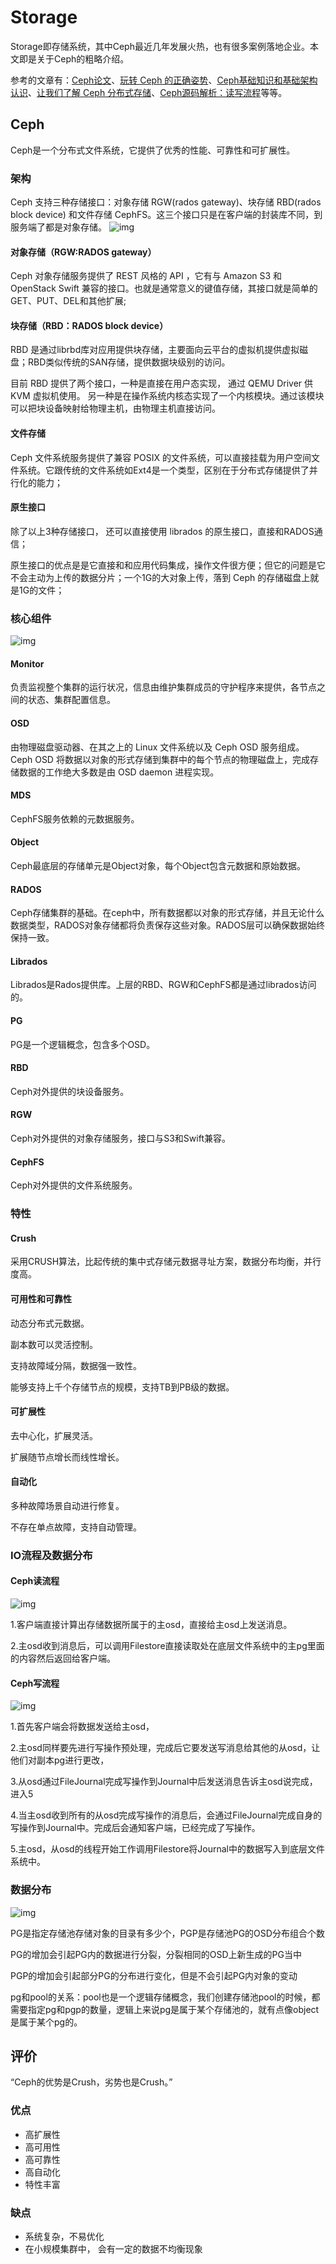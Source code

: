 ﻿# Storage
Storage即存储系统，其中Ceph最近几年发展火热，也有很多案例落地企业。本文即是关于Ceph的粗略介绍。

参考的文章有：[Ceph论文](https://www.usenix.org/legacy/event/osdi06/tech/full_papers/weil/weil.pdf?tdsourcetag=s_pcqq_aiomsg)、[玩转 Ceph 的正确姿势](https://www.cnblogs.com/me115/p/6366374.html)、[Ceph基础知识和基础架构认识](https://www.cnblogs.com/luohaixian/p/8087591.html)、[让我们了解 Ceph 分布式存储](https://www.cnblogs.com/yangxiaoyi/p/7795274.html)、[Ceph源码解析：读写流程](https://www.cnblogs.com/chenxianpao/p/5572859.html)等等。

## Ceph
Ceph是一个分布式文件系统，它提供了优秀的性能、可靠性和可扩展性。

### 架构
Ceph 支持三种存储接口：对象存储 RGW(rados gateway)、块存储 RBD(rados block device) 和文件存储 CephFS。这三个接口只是在客户端的封装库不同，到服务端了都是对象存储。
![img](./image/Storage-001.jpg)

#### 对象存储（RGW:RADOS gateway）
Ceph 对象存储服务提供了 REST 风格的 API ，它有与 Amazon S3 和 OpenStack Swift 兼容的接口。也就是通常意义的键值存储，其接口就是简单的GET、PUT、DEL和其他扩展;

#### 块存储（RBD：RADOS block device）
RBD 是通过librbd库对应用提供块存储，主要面向云平台的虚拟机提供虚拟磁盘；RBD类似传统的SAN存储，提供数据块级别的访问。

目前 RBD 提供了两个接口，一种是直接在用户态实现， 通过 QEMU Driver 供 KVM 虚拟机使用。 另一种是在操作系统内核态实现了一个内核模块。通过该模块可以把块设备映射给物理主机，由物理主机直接访问。

#### 文件存储
Ceph 文件系统服务提供了兼容 POSIX 的文件系统，可以直接挂载为用户空间文件系统。它跟传统的文件系统如Ext4是一个类型，区别在于分布式存储提供了并行化的能力；

#### 原生接口
除了以上3种存储接口， 还可以直接使用 librados 的原生接口，直接和RADOS通信；

原生接口的优点是是它直接和和应用代码集成，操作文件很方便；但它的问题是它不会主动为上传的数据分片；一个1G的大对象上传，落到 Ceph 的存储磁盘上就是1G的文件；

### 核心组件
![img](./image/Storage-002.png)

#### Monitor
负责监视整个集群的运行状况，信息由维护集群成员的守护程序来提供，各节点之间的状态、集群配置信息。

#### OSD
由物理磁盘驱动器、在其之上的 Linux 文件系统以及 Ceph OSD 服务组成。Ceph OSD 将数据以对象的形式存储到集群中的每个节点的物理磁盘上，完成存储数据的工作绝大多数是由 OSD daemon 进程实现。

#### MDS
CephFS服务依赖的元数据服务。

#### Object
Ceph最底层的存储单元是Object对象，每个Object包含元数据和原始数据。

#### RADOS
Ceph存储集群的基础。在ceph中，所有数据都以对象的形式存储，并且无论什么数据类型，RADOS对象存储都将负责保存这些对象。RADOS层可以确保数据始终保持一致。

#### Librados
Librados是Rados提供库。上层的RBD、RGW和CephFS都是通过librados访问的。

#### PG
PG是一个逻辑概念，包含多个OSD。

#### RBD
Ceph对外提供的块设备服务。

#### RGW
Ceph对外提供的对象存储服务，接口与S3和Swift兼容。

#### CephFS
Ceph对外提供的文件系统服务。

### 特性

#### Crush
采用CRUSH算法，比起传统的集中式存储元数据寻址方案，数据分布均衡，并行度高。

#### 可用性和可靠性
动态分布式元数据。

副本数可以灵活控制。

支持故障域分隔，数据强一致性。

能够支持上千个存储节点的规模，支持TB到PB级的数据。

#### 可扩展性
去中心化，扩展灵活。

扩展随节点增长而线性增长。

#### 自动化
多种故障场景自动进行修复。

不存在单点故障，支持自动管理。

### IO流程及数据分布
#### Ceph读流程
![img](./image/Storage-003.jpg)

1.客户端直接计算出存储数据所属于的主osd，直接给主osd上发送消息。

2.主osd收到消息后，可以调用Filestore直接读取处在底层文件系统中的主pg里面的内容然后返回给客户端。

#### Ceph写流程
![img](./image/Storage-004.png)

1.首先客户端会将数据发送给主osd，

2.主osd同样要先进行写操作预处理，完成后它要发送写消息给其他的从osd，让他们对副本pg进行更改，

3.从osd通过FileJournal完成写操作到Journal中后发送消息告诉主osd说完成，进入5

4.当主osd收到所有的从osd完成写操作的消息后，会通过FileJournal完成自身的写操作到Journal中。完成后会通知客户端，已经完成了写操作。

5.主osd，从osd的线程开始工作调用Filestore将Journal中的数据写入到底层文件系统中。

### 数据分布
![img](./image/Storage-005.png)

PG是指定存储池存储对象的目录有多少个，PGP是存储池PG的OSD分布组合个数

PG的增加会引起PG内的数据进行分裂，分裂相同的OSD上新生成的PG当中

PGP的增加会引起部分PG的分布进行变化，但是不会引起PG内对象的变动

pg和pool的关系：pool也是一个逻辑存储概念，我们创建存储池pool的时候，都需要指定pg和pgp的数量，逻辑上来说pg是属于某个存储池的，就有点像object是属于某个pg的。

## 评价
“Ceph的优势是Crush，劣势也是Crush。”
### 优点
- 高扩展性
- 高可用性
- 高可靠性
- 高自动化
- 特性丰富

### 缺点
- 系统复杂，不易优化
- 在小规模集群中， 会有一定的数据不均衡现象
